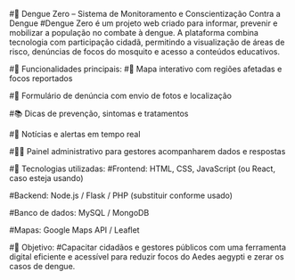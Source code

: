 #🦟 Dengue Zero – Sistema de Monitoramento e Conscientização Contra a Dengue
#Dengue Zero é um projeto web criado para informar, prevenir e mobilizar a população no combate à dengue. A plataforma combina tecnologia com participação cidadã, permitindo a visualização de áreas de risco, denúncias de focos do mosquito e acesso a conteúdos educativos.

#🚀 Funcionalidades principais:
#📍 Mapa interativo com regiões afetadas e focos reportados

#📝 Formulário de denúncia com envio de fotos e localização

#📚 Dicas de prevenção, sintomas e tratamentos

#📰 Notícias e alertas em tempo real

#👨‍💻 Painel administrativo para gestores acompanharem dados e respostas

#🧰 Tecnologias utilizadas:
#Frontend: HTML, CSS, JavaScript (ou React, caso esteja usando)

#Backend: Node.js / Flask / PHP (substituir conforme usado)

#Banco de dados: MySQL / MongoDB

#Mapas: Google Maps API / Leaflet

#🎯 Objetivo:
#Capacitar cidadãos e gestores públicos com uma ferramenta digital eficiente e acessível para reduzir focos do Aedes aegypti e zerar os casos de dengue.
